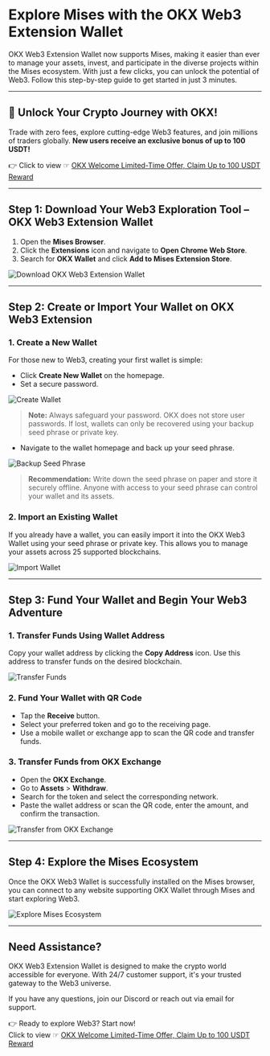 # Explore Mises with the OKX Web3 Extension Wallet

OKX Web3 Extension Wallet now supports Mises, making it easier than ever to manage your assets, invest, and participate in the diverse projects within the Mises ecosystem. With just a few clicks, you can unlock the potential of Web3. Follow this step-by-step guide to get started in just 3 minutes.

---

## 🚀 Unlock Your Crypto Journey with OKX!

Trade with zero fees, explore cutting-edge Web3 features, and join millions of traders globally. **New users receive an exclusive bonus of up to 100 USDT!**

👉 Click to view ☞ [OKX Welcome Limited-Time Offer, Claim Up to 100 USDT Reward](https://bit.ly/OKXe)

---

## Step 1: Download Your Web3 Exploration Tool – OKX Web3 Extension Wallet

1. Open the **Mises Browser**.
2. Click the **Extensions** icon and navigate to **Open Chrome Web Store**.
3. Search for **OKX Wallet** and click **Add to Mises Extension Store**.

![Download OKX Web3 Extension Wallet](https://s1.coincarp.com/news/other/20221129/731423cd924f4849e727b9ed7c5baf3c.jpg)

---

## Step 2: Create or Import Your Wallet on OKX Web3 Extension

### 1. Create a New Wallet

For those new to Web3, creating your first wallet is simple:

- Click **Create New Wallet** on the homepage.
- Set a secure password.

![Create Wallet](https://s1.coincarp.com/news/other/20221129/617695a598f1fa86edaf9ab45ee9815a.jpg)

> **Note:** Always safeguard your password. OKX does not store user passwords. If lost, wallets can only be recovered using your backup seed phrase or private key.

- Navigate to the wallet homepage and back up your seed phrase.

![Backup Seed Phrase](https://s1.coincarp.com/news/other/20221129/b63a45c9657ddbe719296e311fb8deef.jpg)

> **Recommendation:** Write down the seed phrase on paper and store it securely offline. Anyone with access to your seed phrase can control your wallet and its assets.

### 2. Import an Existing Wallet

If you already have a wallet, you can easily import it into the OKX Web3 Wallet using your seed phrase or private key. This allows you to manage your assets across 25 supported blockchains.

![Import Wallet](https://s1.coincarp.com/news/other/20221129/c32f1a5a5427edee25d36dfb2b4a01e6.jpg)

---

## Step 3: Fund Your Wallet and Begin Your Web3 Adventure

### 1. Transfer Funds Using Wallet Address

Copy your wallet address by clicking the **Copy Address** icon. Use this address to transfer funds on the desired blockchain.

![Transfer Funds](https://s1.coincarp.com/news/other/20221129/5abd73ee858f0f114ce6ad1d79e374d5.jpg)

### 2. Fund Your Wallet with QR Code

- Tap the **Receive** button.
- Select your preferred token and go to the receiving page.
- Use a mobile wallet or exchange app to scan the QR code and transfer funds.

### 3. Transfer Funds from OKX Exchange

- Open the **OKX Exchange**.
- Go to **Assets** > **Withdraw**.
- Search for the token and select the corresponding network.
- Paste the wallet address or scan the QR code, enter the amount, and confirm the transaction.

![Transfer from OKX Exchange](https://s1.coincarp.com/news/other/20221129/8d6460f2152d963d593e922a535a59d3.jpg)

---

## Step 4: Explore the Mises Ecosystem

Once the OKX Web3 Wallet is successfully installed on the Mises browser, you can connect to any website supporting OKX Wallet through Mises and start exploring Web3.

![Explore Mises Ecosystem](https://s1.coincarp.com/news/other/20221129/bfada2f02d46cabe12d72871e594cc1c.jpg)

---

## Need Assistance?

OKX Web3 Extension Wallet is designed to make the crypto world accessible for everyone. With 24/7 customer support, it's your trusted gateway to the Web3 universe.

If you have any questions, join our Discord or reach out via email for support.

👉 Ready to explore Web3? Start now!  
Click to view ☞ [OKX Welcome Limited-Time Offer, Claim Up to 100 USDT Reward](https://bit.ly/OKXe)
